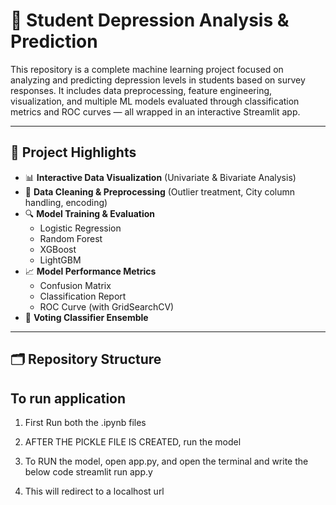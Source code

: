 # 🧠 Student Depression Analysis & Prediction

This repository is a complete machine learning project focused on analyzing and predicting depression levels in students based on survey responses. It includes data preprocessing, feature engineering, visualization, and multiple ML models evaluated through classification metrics and ROC curves — all wrapped in an interactive Streamlit app.

---

## 🚀 Project Highlights

- 📊 **Interactive Data Visualization** (Univariate & Bivariate Analysis)
- 🧹 **Data Cleaning & Preprocessing** (Outlier treatment, City column handling, encoding)
- 🔍 **Model Training & Evaluation**
  - Logistic Regression
  - Random Forest
  - XGBoost
  - LightGBM
- 📈 **Model Performance Metrics**
  - Confusion Matrix
  - Classification Report
  - ROC Curve (with GridSearchCV)
- 🎯 **Voting Classifier Ensemble**

---

## 🗂️ Repository Structure

## To run application

1. First Run both the .ipynb files
2. AFTER THE PICKLE FILE IS CREATED, run the model
3. To RUN the model, open app.py, and open the terminal and write the below code
  streamlit run app.y

4. This will redirect to a localhost url
